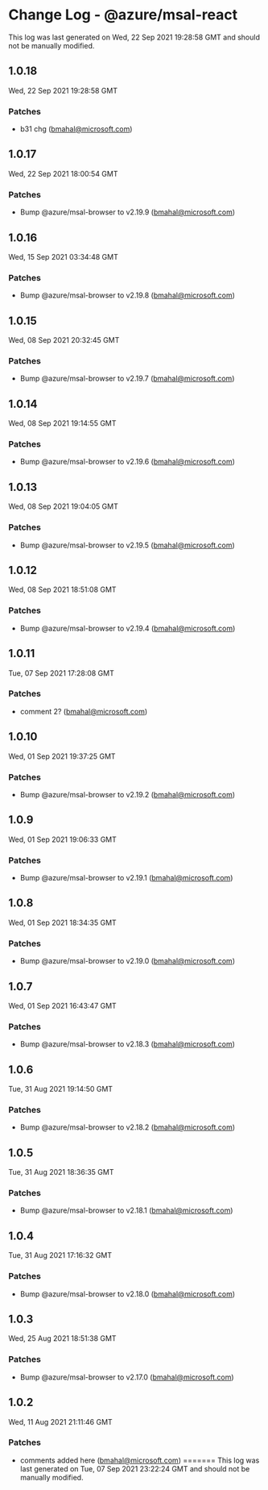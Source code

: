 # Change Log - @azure/msal-react

This log was last generated on Wed, 22 Sep 2021 19:28:58 GMT and should not be manually modified.

<!-- Start content -->

## 1.0.18

Wed, 22 Sep 2021 19:28:58 GMT

### Patches

- b31 chg (bmahal@microsoft.com)

## 1.0.17

Wed, 22 Sep 2021 18:00:54 GMT

### Patches

- Bump @azure/msal-browser to v2.19.9 (bmahal@microsoft.com)

## 1.0.16

Wed, 15 Sep 2021 03:34:48 GMT

### Patches

- Bump @azure/msal-browser to v2.19.8 (bmahal@microsoft.com)

## 1.0.15

Wed, 08 Sep 2021 20:32:45 GMT

### Patches

- Bump @azure/msal-browser to v2.19.7 (bmahal@microsoft.com)

## 1.0.14

Wed, 08 Sep 2021 19:14:55 GMT

### Patches

- Bump @azure/msal-browser to v2.19.6 (bmahal@microsoft.com)

## 1.0.13

Wed, 08 Sep 2021 19:04:05 GMT

### Patches

- Bump @azure/msal-browser to v2.19.5 (bmahal@microsoft.com)

## 1.0.12

Wed, 08 Sep 2021 18:51:08 GMT

### Patches

- Bump @azure/msal-browser to v2.19.4 (bmahal@microsoft.com)

## 1.0.11

Tue, 07 Sep 2021 17:28:08 GMT

### Patches

- comment 2? (bmahal@microsoft.com)

## 1.0.10

Wed, 01 Sep 2021 19:37:25 GMT

### Patches

- Bump @azure/msal-browser to v2.19.2 (bmahal@microsoft.com)

## 1.0.9

Wed, 01 Sep 2021 19:06:33 GMT

### Patches

- Bump @azure/msal-browser to v2.19.1 (bmahal@microsoft.com)

## 1.0.8

Wed, 01 Sep 2021 18:34:35 GMT

### Patches

- Bump @azure/msal-browser to v2.19.0 (bmahal@microsoft.com)

## 1.0.7

Wed, 01 Sep 2021 16:43:47 GMT

### Patches

- Bump @azure/msal-browser to v2.18.3 (bmahal@microsoft.com)

## 1.0.6

Tue, 31 Aug 2021 19:14:50 GMT

### Patches

- Bump @azure/msal-browser to v2.18.2 (bmahal@microsoft.com)

## 1.0.5

Tue, 31 Aug 2021 18:36:35 GMT

### Patches

- Bump @azure/msal-browser to v2.18.1 (bmahal@microsoft.com)

## 1.0.4

Tue, 31 Aug 2021 17:16:32 GMT

### Patches

- Bump @azure/msal-browser to v2.18.0 (bmahal@microsoft.com)

## 1.0.3

Wed, 25 Aug 2021 18:51:38 GMT

### Patches

- Bump @azure/msal-browser to v2.17.0 (bmahal@microsoft.com)

## 1.0.2

Wed, 11 Aug 2021 21:11:46 GMT

### Patches

- comments added here (bmahal@microsoft.com)
=======
This log was last generated on Tue, 07 Sep 2021 23:22:24 GMT and should not be manually modified.
